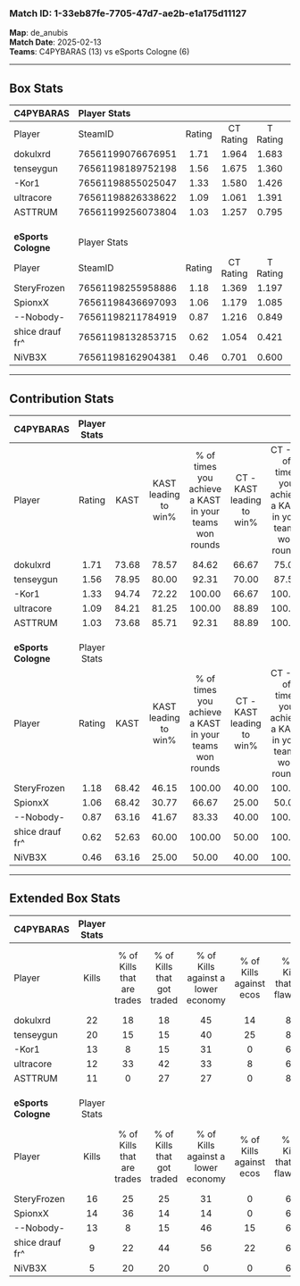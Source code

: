 ### Match ID: 1-33eb87fe-7705-47d7-ae2b-e1a175d11127  
**Map**: de_anubis  
**Match Date**: 2025-02-13  
**Teams**: C4PYBARAS (13) vs eSports Cologne (6)  

---  

## Box Stats  

| **C4PYBARAS**       | Player Stats      |        |           |          |       |       |       |         |        |      |     |
| :- | :- | :-: | :-: | :-: | :-: | :-: | :-: | :-: | :-: | :-: | :-: |
| Player              | SteamID           | Rating | CT Rating | T Rating | KAST  |  ADR  | Kills | Assists | Deaths | K/D  | HS% |
| dokulxrd            | 76561199076676951 |  1.71  |   1.964   |  1.683   | 73.68 | 128.7 |  22   |    7    |   12   | 1.83 | 54  |
| tenseygun           | 76561198189752198 |  1.56  |   1.675   |  1.360   | 78.95 | 84.1  |  20   |    4    |   10   | 2.00 | 30  |
| -Kor1               | 76561198855025047 |  1.33  |   1.580   |  1.426   | 94.74 | 92.1  |  13   |   10    |   13   | 1.00 | 61  |
| uItracore           | 76561198826338622 |  1.09  |   1.061   |  1.391   | 84.21 | 60.4  |  12   |    3    |   12   | 1.00 | 50  |
| ASTTRUM             | 76561199256073804 |  1.03  |   1.257   |  0.795   | 73.68 | 68.4  |  11   |    4    |   11   | 1.00 | 45  |
|                     |                   |        |           |          |       |       |       |         |        |      |     |
|                     |                   |        |           |          |       |       |       |         |        |      |     |
|                     |                   |        |           |          |       |       |       |         |        |      |     |
| **eSports Cologne** | Player Stats      |        |           |          |       |       |       |         |        |      |     |
| Player              | SteamID           | Rating | CT Rating | T Rating | KAST  |  ADR  | Kills | Assists | Deaths | K/D  | HS% |
| SteryFrozen         | 76561198255958886 |  1.18  |   1.369   |  1.197   | 68.42 | 77.1  |  16   |    1    |   13   | 1.23 | 50  |
| SpionxX             | 76561198436697093 |  1.06  |   1.179   |  1.085   | 68.42 | 89.4  |  14   |    5    |   16   | 0.88 | 64  |
| --Nobody-           | 76561198211784919 |  0.87  |   1.216   |  0.849   | 63.16 | 64.9  |  13   |    4    |   17   | 0.76 | 38  |
| shice drauf fr^     | 76561198132853715 |  0.62  |   1.054   |  0.421   | 52.63 | 63.0  |   9   |    3    |   16   | 0.56 | 66  |
| NiVB3X              | 76561198162904381 |  0.46  |   0.701   |  0.600   | 63.16 | 47.7  |   5   |    6    |   17   | 0.29 |  0  |
---  

## Contribution Stats  

| **C4PYBARAS**       | Player Stats |       |                      |                                                        |                           |                                                             |                          |                                                            |
| :- | :-: | :-: | :-: | :-: | :-: | :-: | :-: | :-: |
| Player              |    Rating    | KAST  | KAST leading to win% | % of times you achieve a KAST in your teams won rounds | CT - KAST leading to win% | CT - % of times you achieve a KAST in your teams won rounds | T - KAST leading to win% | T - % of times you achieve a KAST in your teams won rounds |
| dokulxrd            |     1.71     | 73.68 |        78.57         |                         84.62                          |           66.67           |                            75.00                            |          100.00          |                           100.00                           |
| tenseygun           |     1.56     | 78.95 |        80.00         |                         92.31                          |           70.00           |                            87.50                            |          100.00          |                           100.00                           |
| -Kor1               |     1.33     | 94.74 |        72.22         |                         100.00                         |           66.67           |                           100.00                            |          83.33           |                           100.00                           |
| uItracore           |     1.09     | 84.21 |        81.25         |                         100.00                         |           88.89           |                           100.00                            |          71.43           |                           100.00                           |
| ASTTRUM             |     1.03     | 73.68 |        85.71         |                         92.31                          |           88.89           |                           100.00                            |          80.00           |                           80.00                            |
|                     |              |       |                      |                                                        |                           |                                                             |                          |                                                            |
|                     |              |       |                      |                                                        |                           |                                                             |                          |                                                            |
|                     |              |       |                      |                                                        |                           |                                                             |                          |                                                            |
| **eSports Cologne** | Player Stats |       |                      |                                                        |                           |                                                             |                          |                                                            |
| Player              |    Rating    | KAST  | KAST leading to win% | % of times you achieve a KAST in your teams won rounds | CT - KAST leading to win% | CT - % of times you achieve a KAST in your teams won rounds | T - KAST leading to win% | T - % of times you achieve a KAST in your teams won rounds |
| SteryFrozen         |     1.18     | 68.42 |        46.15         |                         100.00                         |           40.00           |                           100.00                            |          50.00           |                           100.00                           |
| SpionxX             |     1.06     | 68.42 |        30.77         |                         66.67                          |           25.00           |                            50.00                            |          33.33           |                           75.00                            |
| --Nobody-           |     0.87     | 63.16 |        41.67         |                         83.33                          |           40.00           |                           100.00                            |          42.86           |                           75.00                            |
| shice drauf fr^     |     0.62     | 52.63 |        60.00         |                         100.00                         |           50.00           |                           100.00                            |          66.67           |                           100.00                           |
| NiVB3X              |     0.46     | 63.16 |        25.00         |                         50.00                          |           40.00           |                           100.00                            |          14.29           |                           25.00                            |
---  

## Extended Box Stats  

| **C4PYBARAS**       | Player Stats |                            |                            |                                    |                         |                              |                                 |        |                             |                                     |                          |                               |                            |
| :- | :-: | :-: | :-: | :-: | :-: | :-: | :-: | :-: | :-: | :-: | :-: | :-: | :-: |
| Player              |    Kills     | % of Kills that are trades | % of Kills that got traded | % of Kills against a lower economy | % of Kills against ecos | % of Kills that are flawless | % of Kills that are close duels | Deaths | % of Deaths that get traded | % of Deaths against a lower economy | % of Deaths against ecos | % of Deaths that are flawless | % of Deaths that are close |
| dokulxrd            |      22      |             18             |             18             |                 45                 |           14            |              82              |                5                |   12   |             17              |                 25                  |            17            |              67               |             0              |
| tenseygun           |      20      |             15             |             15             |                 40                 |           25            |              85              |                0                |   10   |              0              |                 20                  |            10            |              70               |             10             |
| -Kor1               |      13      |             8              |             15             |                 31                 |            0            |              62              |                0                |   13   |             54              |                 15                  |            0             |              46               |             31             |
| uItracore           |      12      |             33             |             42             |                 33                 |            8            |              67              |               17                |   12   |             25              |                 25                  |            8             |              83               |             0              |
| ASTTRUM             |      11      |             0              |             27             |                 27                 |            0            |              82              |                0                |   11   |             18              |                  9                  |            9             |              64               |             9              |
|                     |              |                            |                            |                                    |                         |                              |                                 |        |                             |                                     |                          |                               |                            |
|                     |              |                            |                            |                                    |                         |                              |                                 |        |                             |                                     |                          |                               |                            |
|                     |              |                            |                            |                                    |                         |                              |                                 |        |                             |                                     |                          |                               |                            |
| **eSports Cologne** | Player Stats |                            |                            |                                    |                         |                              |                                 |        |                             |                                     |                          |                               |                            |
| Player              |    Kills     | % of Kills that are trades | % of Kills that got traded | % of Kills against a lower economy | % of Kills against ecos | % of Kills that are flawless | % of Kills that are close duels | Deaths | % of Deaths that get traded | % of Deaths against a lower economy | % of Deaths against ecos | % of Deaths that are flawless | % of Deaths that are close |
| SteryFrozen         |      16      |             25             |             25             |                 31                 |            0            |              63              |                0                |   13   |             23              |                  8                  |            8             |              77               |             8              |
| SpionxX             |      14      |             36             |             14             |                 14                 |            0            |              64              |                7                |   16   |             13              |                 19                  |            6             |              69               |             6              |
| --Nobody-           |      13      |             8              |             15             |                 46                 |           15            |              69              |               23                |   17   |             24              |                 18                  |            6             |              76               |             0              |
| shice drauf fr^     |      9       |             22             |             44             |                 56                 |           22            |              67              |               11                |   16   |              6              |                 13                  |            6             |              94               |             0              |
| NiVB3X              |      5       |             20             |             20             |                 0                  |            0            |              60              |               20                |   17   |             35              |                 24                  |            6             |              59               |             6              |
